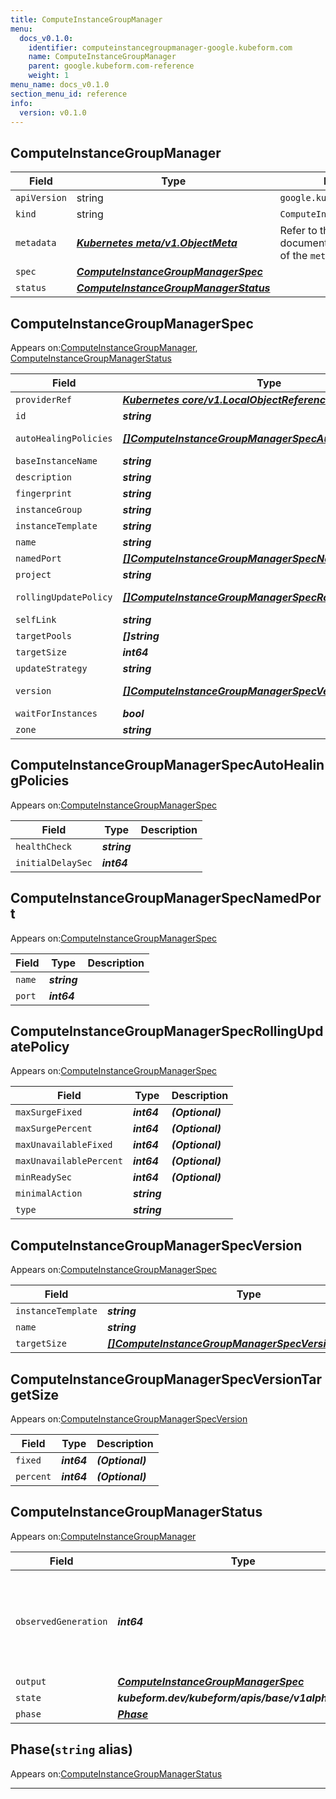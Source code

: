```yaml
---
title: ComputeInstanceGroupManager
menu:
  docs_v0.1.0:
    identifier: computeinstancegroupmanager-google.kubeform.com
    name: ComputeInstanceGroupManager
    parent: google.kubeform.com-reference
    weight: 1
menu_name: docs_v0.1.0
section_menu_id: reference
info:
  version: v0.1.0
---
```


## ComputeInstanceGroupManager
| Field | Type | Description |
| ------ | ----- | ----------- |
| `apiVersion` | string | `google.kubeform.com/v1alpha1` |
|    `kind` | string | `ComputeInstanceGroupManager` |
| `metadata` | ***[Kubernetes meta/v1.ObjectMeta](https://kubernetes.io/docs/reference/generated/kubernetes-api/v1.13/#objectmeta-v1-meta)***|Refer to the Kubernetes API documentation for the fields of the `metadata` field.|
| `spec` | ***[ComputeInstanceGroupManagerSpec](#computeinstancegroupmanagerspec)***||
| `status` | ***[ComputeInstanceGroupManagerStatus](#computeinstancegroupmanagerstatus)***||
## ComputeInstanceGroupManagerSpec

Appears on:[ComputeInstanceGroupManager](#computeinstancegroupmanager), [ComputeInstanceGroupManagerStatus](#computeinstancegroupmanagerstatus)

| Field | Type | Description |
| ------ | ----- | ----------- |
| `providerRef` | ***[Kubernetes core/v1.LocalObjectReference](https://kubernetes.io/docs/reference/generated/kubernetes-api/v1.13/#localobjectreference-v1-core)***||
| `id` | ***string***||
| `autoHealingPolicies` | ***[[]ComputeInstanceGroupManagerSpecAutoHealingPolicies](#computeinstancegroupmanagerspecautohealingpolicies)***| ***(Optional)*** Deprecated|
| `baseInstanceName` | ***string***||
| `description` | ***string***| ***(Optional)*** |
| `fingerprint` | ***string***| ***(Optional)*** |
| `instanceGroup` | ***string***| ***(Optional)*** |
| `instanceTemplate` | ***string***| ***(Optional)*** |
| `name` | ***string***||
| `namedPort` | ***[[]ComputeInstanceGroupManagerSpecNamedPort](#computeinstancegroupmanagerspecnamedport)***| ***(Optional)*** |
| `project` | ***string***| ***(Optional)*** |
| `rollingUpdatePolicy` | ***[[]ComputeInstanceGroupManagerSpecRollingUpdatePolicy](#computeinstancegroupmanagerspecrollingupdatepolicy)***| ***(Optional)*** Deprecated|
| `selfLink` | ***string***| ***(Optional)*** |
| `targetPools` | ***[]string***| ***(Optional)*** |
| `targetSize` | ***int64***| ***(Optional)*** |
| `updateStrategy` | ***string***| ***(Optional)*** |
| `version` | ***[[]ComputeInstanceGroupManagerSpecVersion](#computeinstancegroupmanagerspecversion)***| ***(Optional)*** Deprecated|
| `waitForInstances` | ***bool***| ***(Optional)*** |
| `zone` | ***string***| ***(Optional)*** |
## ComputeInstanceGroupManagerSpecAutoHealingPolicies

Appears on:[ComputeInstanceGroupManagerSpec](#computeinstancegroupmanagerspec)

| Field | Type | Description |
| ------ | ----- | ----------- |
| `healthCheck` | ***string***||
| `initialDelaySec` | ***int64***||
## ComputeInstanceGroupManagerSpecNamedPort

Appears on:[ComputeInstanceGroupManagerSpec](#computeinstancegroupmanagerspec)

| Field | Type | Description |
| ------ | ----- | ----------- |
| `name` | ***string***||
| `port` | ***int64***||
## ComputeInstanceGroupManagerSpecRollingUpdatePolicy

Appears on:[ComputeInstanceGroupManagerSpec](#computeinstancegroupmanagerspec)

| Field | Type | Description |
| ------ | ----- | ----------- |
| `maxSurgeFixed` | ***int64***| ***(Optional)*** |
| `maxSurgePercent` | ***int64***| ***(Optional)*** |
| `maxUnavailableFixed` | ***int64***| ***(Optional)*** |
| `maxUnavailablePercent` | ***int64***| ***(Optional)*** |
| `minReadySec` | ***int64***| ***(Optional)*** |
| `minimalAction` | ***string***||
| `type` | ***string***||
## ComputeInstanceGroupManagerSpecVersion

Appears on:[ComputeInstanceGroupManagerSpec](#computeinstancegroupmanagerspec)

| Field | Type | Description |
| ------ | ----- | ----------- |
| `instanceTemplate` | ***string***||
| `name` | ***string***||
| `targetSize` | ***[[]ComputeInstanceGroupManagerSpecVersionTargetSize](#computeinstancegroupmanagerspecversiontargetsize)***| ***(Optional)*** |
## ComputeInstanceGroupManagerSpecVersionTargetSize

Appears on:[ComputeInstanceGroupManagerSpecVersion](#computeinstancegroupmanagerspecversion)

| Field | Type | Description |
| ------ | ----- | ----------- |
| `fixed` | ***int64***| ***(Optional)*** |
| `percent` | ***int64***| ***(Optional)*** |
## ComputeInstanceGroupManagerStatus

Appears on:[ComputeInstanceGroupManager](#computeinstancegroupmanager)

| Field | Type | Description |
| ------ | ----- | ----------- |
| `observedGeneration` | ***int64***| ***(Optional)*** Resource generation, which is updated on mutation by the API Server.|
| `output` | ***[ComputeInstanceGroupManagerSpec](#computeinstancegroupmanagerspec)***| ***(Optional)*** |
| `state` | ***kubeform.dev/kubeform/apis/base/v1alpha1.State***| ***(Optional)*** |
| `phase` | ***[Phase](#phase)***| ***(Optional)*** |
## Phase(`string` alias)

Appears on:[ComputeInstanceGroupManagerStatus](#computeinstancegroupmanagerstatus)

---
